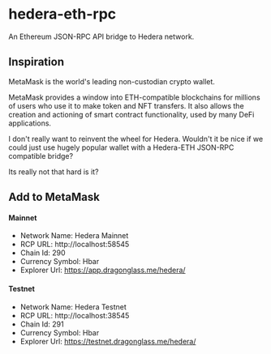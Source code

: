 # hedera-eth-rpc

An Ethereum JSON-RPC API bridge to Hedera network.

## Inspiration

MetaMask is the world's leading non-custodian crypto wallet.

MetaMask provides a window into ETH-compatible blockchains for millions of users who use it to make token and NFT transfers. It also allows the creation and actioning of smart contract functionality, used by many DeFi applications.

I don't really want to reinvent the wheel for Hedera. Wouldn't it be nice if we could just use hugely popular wallet with a Hedera-ETH JSON-RPC compatible bridge?

Its really not that hard is it?

## Add to MetaMask

#### Mainnet

- Network Name: Hedera Mainnet
- RCP URL: http://localhost:58545
- Chain Id: 290
- Currency Symbol: Hbar
- Explorer Url: https://app.dragonglass.me/hedera/

#### Testnet

- Network Name: Hedera Testnet
- RCP URL: http://localhost:38545
- Chain Id: 291
- Currency Symbol: Hbar
- Explorer Url: https://testnet.dragonglass.me/hedera/
